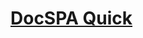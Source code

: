 <h1><a class="app-name-link" href="">DocSPA Quick</a></h1>

<md-toc-search paths="/,/features"></md-toc-search>

<md-toc class="collapsible" path="/" max-depth="2"></md-toc>
<md-toc class="collapsible" path="/features" max-depth="2"></md-toc>

